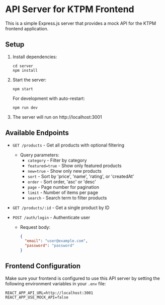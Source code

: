 # API Server for KTPM Frontend

This is a simple Express.js server that provides a mock API for the KTPM frontend application.

## Setup

1. Install dependencies:
   ```
   cd server
   npm install
   ```

2. Start the server:
   ```
   npm start
   ```

   For development with auto-restart:
   ```
   npm run dev
   ```

3. The server will run on http://localhost:3001

## Available Endpoints

- `GET /products` - Get all products with optional filtering
  - Query parameters:
    - `category` - Filter by category
    - `featured=true` - Show only featured products
    - `new=true` - Show only new products
    - `sort` - Sort by 'price', 'name', 'rating', or 'createdAt'
    - `order` - Sort order, 'asc' or 'desc'
    - `page` - Page number for pagination
    - `limit` - Number of items per page
    - `search` - Search term to filter products

- `GET /products/:id` - Get a single product by ID

- `POST /auth/login` - Authenticate user
  - Request body:
    ```json
    {
      "email": "user@example.com",
      "password": "password"
    }
    ```

## Frontend Configuration

Make sure your frontend is configured to use this API server by setting the following environment variables in your `.env` file:

```
REACT_APP_API_URL=http://localhost:3001
REACT_APP_USE_MOCK_API=false
```
